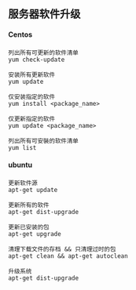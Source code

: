 ## 服务器软件升级

#### Centos

    列出所有可更新的软件清单
    yum check-update
    
    安装所有更新软件
    yum update
    
    仅安装指定的软件
    yum install <package_name>
    
    仅更新指定的软件
    yum update <package_name>
    
    列出所有可安裝的软件清单
    yum list
    
    
#### ubuntu
    更新软件源
    apt-get update
    
    更新所有的软件
    apt-get dist-upgrade
    
    更新已安装的包
    apt-get upgrade
    
    清理下载文件的存档 && 只清理过时的包
    apt-get clean && apt-get autoclean
    
    升级系统
    apt-get dist-upgrade